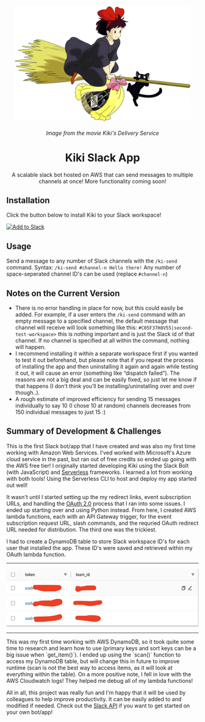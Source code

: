 <p align="center">
  <img width="460" height="300" src="kiki.png">
  <h6 align="center">Image from the movie <i>Kiki's Delivery Service</i></h6>
  <h1 align="center">Kiki Slack App</h1>  
</p>
<p align="center">A scalable slack bot hosted on AWS that can send messages to multiple channels at once! More functionality coming soon!     </p>

## Installation
Click the button below to install Kiki to your Slack workspace!

<a href="https://slack.com/oauth/v2/authorize?client_id=5381919863447.5528567557024&scope=channels:history,chat:write,commands,groups:history,im:history&user_scope="><img alt="Add to Slack" height="35" width="120" src="https://platform.slack-edge.com/img/add_to_slack.png" srcSet="https://platform.slack-edge.com/img/add_to_slack.png 1x, https://platform.slack-edge.com/img/add_to_slack@2x.png 2x" /></a>

## Usage
Send a message to any number of Slack channels with the `/ki-send` command.
Syntax: `/ki-send #channel-n Hello there!`
Any number of space-seperated channel ID's can be used (replace `#channel-n`)

## Notes on the Current Version
- There is no error handling in place for now, but this could easily be added. For example, if a user enters the `/ki-send` command with an empty message to a specified channel, the default message that channel will receive will look something like this: `#C05F37H8V55|second-test-workspace>` this is nothing important and is just the Slack id of that channel. If no channel is specified at all within the command, nothing will happen.
- I recommend installing it within a separate workspace first if you wanted to test it out beforehand, but please note that if you repeat the process of installing the app and then uninstalling it again and again while testing it out, it will cause an error (something like “dispatch failed”). The reasons are not a big deal and can be easily fixed, so just let me know if that happens (I don’t think you’ll be installing/uninstalling over and over though..).
- A rough estimate of improved efficiency for sending 15 messages individually to say 10 (I chose 10 at random) channels decreases from 150 individual messages to just 15 :)

## Summary of Development & Challenges 
This is the first Slack bot/app that I have created and was also my first time working with Amazon Web Services. I'ved worked with Microsoft's Azure cloud service in the past, but ran out of free credits so ended up going with the AWS free tier! I originally started developing Kiki using the Slack Bolt (with JavaScript) and [Serverless](https://www.serverless.com/) frameworks. I learned a lot from working with both tools! Using the Serverless CLI to host and deploy my app started out well! 

It wasn't until I started setting up the my redirect links, event subscription URLs, and handling the [OAuth 2.0](https://api.slack.com/legacy/oauth) process that I ran into some issues. I ended up starting over and using Python instead. From here, I created AWS lambda functions, each with an API Gateway trigger, for the event subscription request URL, slash commands, and the requried OAuth redirect URL needed for distribution. The third one was the trickiest. 

I had to create a DynamoDB table to store Slack workspace ID's for each user that installed the app. These ID's were saved and retrieved within my OAuth lambda function. 
<hr>
<img src="table.png" height="150"></img>
<hr>
This was my first time working with AWS DynamoDB, so it took quite some time to research and learn how to use (primary keys and sort keys can be a big issue when `get_item()`). I ended up using the `scan()` function to access my DynamoDB table, but will change this in future to improve runtime (scan is not the best way to access items, as it will look at everything within the table). On a more positive note, I fell in love with the AWS Cloudwatch logs! They helped me debug all of my lambda functions!

All in all, this project was really fun and I'm happy that it will be used by colleagues to help improve productivity. It can be easily added to and modified if needed. Check out the [Slack API](https://api.slack.com/legacy/oauth) if you want to get started on your own bot/app!

